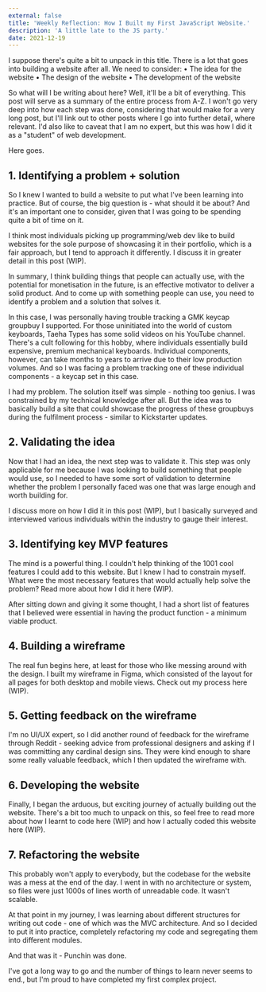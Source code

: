 ```yaml
---
external: false
title: 'Weekly Reflection: How I Built my First JavaScript Website.'
description: 'A little late to the JS party.'
date: 2021-12-19
---
```


I suppose there's quite a bit to unpack in this title. There is a lot that goes into building a website after all. We need to consider:
• The idea for the website
• The design of the website
• The development of the website

So what will I be writing about here? Well, it'll be a bit of everything. This post will serve as a summary of the entire process from A-Z. I won't go very deep into how each step was done, considering that would make for a very long post, but I'll link out to other posts where I go into further detail, where relevant. I'd also like to caveat that I am no expert, but this was how I did it as a "student" of web development.

Here goes.

## 1. Identifying a problem + solution

So I knew I wanted to build a website to put what I've been learning into practice. But of course, the big question is - what should it be about? And it's an important one to consider, given that I was going to be spending quite a bit of time on it.

I think most individuals picking up programming/web dev like to build websites for the sole purpose of showcasing it in their portfolio, which is a fair approach, but I tend to approach it differently. I discuss it in greater detail in this post (WIP).

In summary, I think building things that people can actually use, with the potential for monetisation in the future, is an effective motivator to deliver a solid product. And to come up with something people can use, you need to identify a problem and a solution that solves it.

In this case, I was personally having trouble tracking a GMK keycap groupbuy I supported. For those uninitiated into the world of custom keyboards, Taeha Types has some solid videos on his YouTube channel. There's a cult following for this hobby, where individuals essentially build expensive, premium mechanical keyboards. Individual components, however, can take months to years to arrive due to their low production volumes. And so I was facing a problem tracking one of these individual components - a keycap set in this case.

I had my problem. The solution itself was simple - nothing too genius. I was constrained by my technical knowledge after all. But the idea was to basically build a site that could showcase the progress of these groupbuys during the fulfilment process - similar to Kickstarter updates.

## 2. Validating the idea

Now that I had an idea, the next step was to validate it. This step was only applicable for me because I was looking to build something that people would use, so I needed to have some sort of validation to determine whether the problem I personally faced was one that was large enough and worth building for.

I discuss more on how I did it in this post (WIP), but I basically surveyed and interviewed various individuals within the industry to gauge their interest.

## 3. Identifying key MVP features

The mind is a powerful thing. I couldn't help thinking of the 1001 cool features I could add to this website. But I knew I had to constrain myself. What were the most necessary features that would actually help solve the problem? Read more about how I did it here (WIP).

After sitting down and giving it some thought, I had a short list of features that I believed were essential in having the product function - a minimum viable product.

## 4. Building a wireframe

The real fun begins here, at least for those who like messing around with the design. I built my wireframe in Figma, which consisted of the layout for all pages for both desktop and mobile views. Check out my process here (WIP).

## 5. Getting feedback on the wireframe

I'm no UI/UX expert, so I did another round of feedback for the wireframe through Reddit - seeking advice from professional designers and asking if I was committing any cardinal design sins. They were kind enough to share some really valuable feedback, which I then updated the wireframe with.

## 6. Developing the website

Finally, I began the arduous, but exciting journey of actually building out the website. There's a bit too much to unpack on this, so feel free to read more about how I learnt to code here (WIP) and how I actually coded this website here (WIP).

## 7. Refactoring the website

This probably won't apply to everybody, but the codebase for the website was a mess at the end of the day. I went in with no architecture or system, so files were just 1000s of lines worth of unreadable code. It wasn't scalable.

At that point in my journey, I was learning about different structures for writing out code - one of which was the MVC architecture. And so I decided to put it into practice, completely refactoring my code and segregating them into different modules.

And that was it - Punchin was done.

I've got a long way to go and the number of things to learn never seems to end., but I'm proud to have completed my first complex project.
